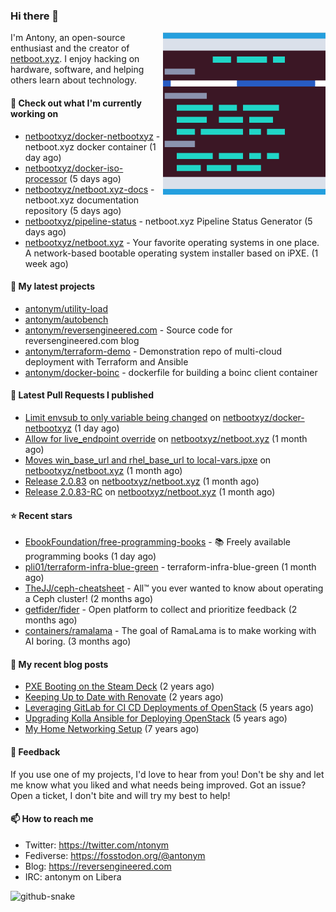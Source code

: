 
### Hi there 👋

<img align="right" src="https://raw.githubusercontent.com/antonym/antonym/master/assets/nbxyz.png" width="260">

I'm Antony, an open-source enthusiast and the creator of [netboot.xyz](https://netboot.xyz). I enjoy 
hacking on hardware, software, and helping others learn about technology. 

#### 👷 Check out what I'm currently working on

- [netbootxyz/docker-netbootxyz](https://github.com/netbootxyz/docker-netbootxyz) - netboot.xyz docker container (1 day ago)
- [netbootxyz/docker-iso-processor](https://github.com/netbootxyz/docker-iso-processor) (5 days ago)
- [netbootxyz/netboot.xyz-docs](https://github.com/netbootxyz/netboot.xyz-docs) - netboot.xyz documentation repository (5 days ago)
- [netbootxyz/pipeline-status](https://github.com/netbootxyz/pipeline-status) - netboot.xyz Pipeline Status Generator (5 days ago)
- [netbootxyz/netboot.xyz](https://github.com/netbootxyz/netboot.xyz) - Your favorite operating systems in one place.  A network-based bootable operating system installer based on iPXE. (1 week ago)

#### 🌱 My latest projects

- [antonym/utility-load](https://github.com/antonym/utility-load)
- [antonym/autobench](https://github.com/antonym/autobench)
- [antonym/reversengineered.com](https://github.com/antonym/reversengineered.com) - Source code for reversengineered.com blog
- [antonym/terraform-demo](https://github.com/antonym/terraform-demo) - Demonstration repo of multi-cloud deployment with Terraform and Ansible
- [antonym/docker-boinc](https://github.com/antonym/docker-boinc) - dockerfile for building a boinc client container

#### 🔨 Latest Pull Requests I published

- [Limit envsub to only variable being changed](https://github.com/netbootxyz/docker-netbootxyz/pull/78) on [netbootxyz/docker-netbootxyz](https://github.com/netbootxyz/docker-netbootxyz) (1 day ago)
- [Allow for live_endpoint override](https://github.com/netbootxyz/netboot.xyz/pull/1537) on [netbootxyz/netboot.xyz](https://github.com/netbootxyz/netboot.xyz) (1 month ago)
- [Moves win_base_url and rhel_base_url to local-vars.ipxe](https://github.com/netbootxyz/netboot.xyz/pull/1536) on [netbootxyz/netboot.xyz](https://github.com/netbootxyz/netboot.xyz) (1 month ago)
- [Release 2.0.83](https://github.com/netbootxyz/netboot.xyz/pull/1531) on [netbootxyz/netboot.xyz](https://github.com/netbootxyz/netboot.xyz) (1 month ago)
- [Release 2.0.83-RC](https://github.com/netbootxyz/netboot.xyz/pull/1530) on [netbootxyz/netboot.xyz](https://github.com/netbootxyz/netboot.xyz) (1 month ago)

#### ⭐ Recent stars

- [EbookFoundation/free-programming-books](https://github.com/EbookFoundation/free-programming-books) - :books: Freely available programming books (1 day ago)
- [pli01/terraform-infra-blue-green](https://github.com/pli01/terraform-infra-blue-green) - terraform-infra-blue-green (1 month ago)
- [TheJJ/ceph-cheatsheet](https://github.com/TheJJ/ceph-cheatsheet) - All™ you ever wanted to know about operating a Ceph cluster! (2 months ago)
- [getfider/fider](https://github.com/getfider/fider) - Open platform to collect and prioritize feedback (2 months ago)
- [containers/ramalama](https://github.com/containers/ramalama) - The goal of RamaLama is to make working with AI boring. (3 months ago)

#### 📜 My recent blog posts

- [PXE Booting on the Steam Deck](https://www.reversengineered.com/2022/08/02/pxe-booting-on-the-steam-deck/) (2 years ago)
- [Keeping Up to Date with Renovate](https://www.reversengineered.com/2022/03/13/keeping-up-to-date-with-renovate/) (2 years ago)
- [Leveraging GitLab for CI CD Deployments of OpenStack](https://www.reversengineered.com/2019/08/13/leveraging-gitlab-for-ci-cd-deployments-of-openstack/) (5 years ago)
- [Upgrading Kolla Ansible for Deploying OpenStack](https://www.reversengineered.com/2019/05/10/upgrading-kolla-ansible-for-deploying-openstack/) (5 years ago)
- [My Home Networking Setup](https://www.reversengineered.com/2017/07/29/my-home-networking-setup/) (7 years ago)

#### 💬 Feedback

If you use one of my projects, I'd love to hear from you! Don't be shy and let me know what you liked
and what needs being improved. Got an issue? Open a ticket, I don't bite and will try my best to help!

#### 📫 How to reach me

- Twitter: https://twitter.com/ntonym
- Fediverse: https://fosstodon.org/@antonym
- Blog: https://reversengineered.com
- IRC: antonym on Libera
<picture>
  <source media="(prefers-color-scheme: dark)" srcset="https://raw.githubusercontent.com/antonym/antonym/output/github-contribution-grid-snake-dark.svg" />
  <source media="(prefers-color-scheme: light)" srcset="https://raw.githubusercontent.com/antonym/antonym/output/github-contribution-grid-snake.svg" />
  <img alt="github-snake" src="github-snake.svg" />
</picture>

